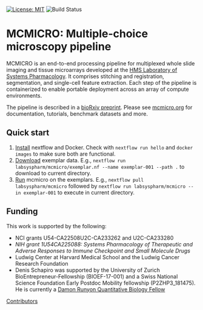 [![License: MIT](https://img.shields.io/badge/License-MIT-yellow.svg)](https://opensource.org/licenses/MIT) ![Build Status](https://github.com/labsyspharm/mcmicro/actions/workflows/ci.yml/badge.svg)

# MCMICRO: Multiple-choice microscopy pipeline

MCMICRO is an end-to-end processing pipeline for multiplexed whole slide imaging and tissue microarrays developed at the [HMS Laboratory of Systems Pharmacology](https://hits.harvard.edu/the-program/laboratory-of-systems-pharmacology/about/). It comprises stitching and registration, segmentation, and single-cell feature extraction. Each step of the pipeline is containerized to enable portable deployment across an array of compute environments.

The pipeline is described in a [bioRxiv preprint](https://www.biorxiv.org/content/10.1101/2021.03.15.435473v1). Please see [mcmicro.org](https://mcmicro.org/) for documentation, tutorials, benchmark datasets and more.

## Quick start

1. [Install](http://mcmicro.org/installation.html) nextflow and Docker. Check with `nextflow run hello` and `docker images` to make sure both are functional.
3. [Download](http://mcmicro.org/datasets.html) exemplar data. E.g., `nextflow run labsyspharm/mcmicro/exemplar.nf --name exemplar-001 --path .` to download to current directory.
4. [Run](http://mcmicro.org/running-mcmicro.html) mcmicro on the exemplars. E.g., `nextflow pull labsyspharm/mcmicro` followed by `nextflow run labsyspharm/mcmicro --in exemplar-001` to execute in current directory. 

## Funding

This work is supported by the following:

* NCI grants U54-CA22508U2C-CA233262 and U2C-CA233280
* *NIH grant 1U54CA225088: Systems Pharmacology of Therapeutic and Adverse Responses to Immune Checkpoint and Small Molecule Drugs* 
* Ludwig Center at Harvard Medical School and the Ludwig Cancer Research Foundation
* Denis Schapiro was supported by the University of Zurich BioEntrepreneur-Fellowship (BIOEF-17-001) and a Swiss National Science Foundation Early Postdoc Mobility fellowship (P2ZHP3_181475). He is currently a [Damon Runyon Quantitative Biology Fellow](https://www.damonrunyon.org/news/entries/5551/Damon%20Runyon%20Cancer%20Research%20Foundation%20awards%20new%20Quantitative%20Biology%20Fellowships)

[Contributors](http://mcmicro.org/contributors.html)
